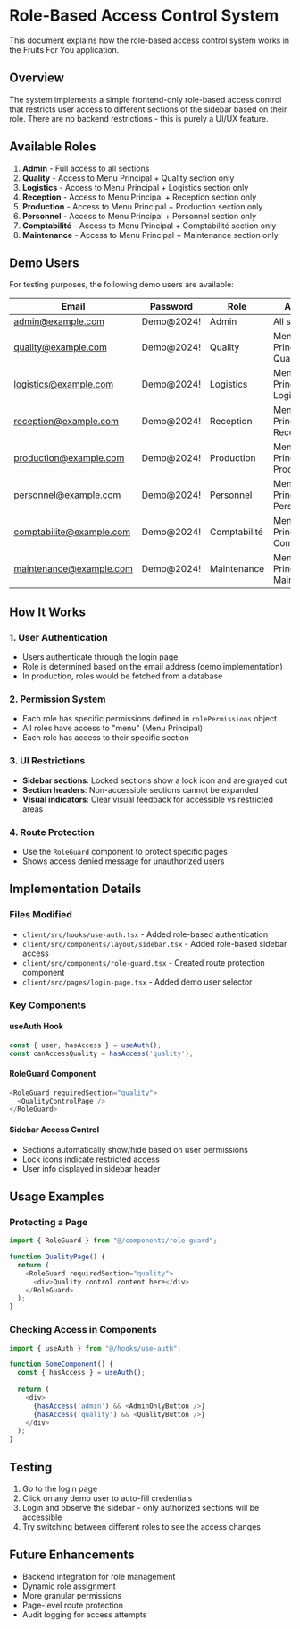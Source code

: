 # Role-Based Access Control System

This document explains how the role-based access control system works in the Fruits For You application.

## Overview

The system implements a simple frontend-only role-based access control that restricts user access to different sections of the sidebar based on their role. There are no backend restrictions - this is purely a UI/UX feature.

## Available Roles

1. **Admin** - Full access to all sections
2. **Quality** - Access to Menu Principal + Quality section only
3. **Logistics** - Access to Menu Principal + Logistics section only
4. **Reception** - Access to Menu Principal + Reception section only
5. **Production** - Access to Menu Principal + Production section only
6. **Personnel** - Access to Menu Principal + Personnel section only
7. **Comptabilité** - Access to Menu Principal + Comptabilité section only
8. **Maintenance** - Access to Menu Principal + Maintenance section only

## Demo Users

For testing purposes, the following demo users are available:

| Email | Password | Role | Access |
|-------|----------|------|--------|
| admin@example.com | Demo@2024! | Admin | All sections |
| quality@example.com | Demo@2024! | Quality | Menu Principal + Quality |
| logistics@example.com | Demo@2024! | Logistics | Menu Principal + Logistics |
| reception@example.com | Demo@2024! | Reception | Menu Principal + Reception |
| production@example.com | Demo@2024! | Production | Menu Principal + Production |
| personnel@example.com | Demo@2024! | Personnel | Menu Principal + Personnel |
| comptabilite@example.com | Demo@2024! | Comptabilité | Menu Principal + Comptabilité |
| maintenance@example.com | Demo@2024! | Maintenance | Menu Principal + Maintenance |

## How It Works

### 1. User Authentication
- Users authenticate through the login page
- Role is determined based on the email address (demo implementation)
- In production, roles would be fetched from a database

### 2. Permission System
- Each role has specific permissions defined in `rolePermissions` object
- All roles have access to "menu" (Menu Principal)
- Each role has access to their specific section

### 3. UI Restrictions
- **Sidebar sections**: Locked sections show a lock icon and are grayed out
- **Section headers**: Non-accessible sections cannot be expanded
- **Visual indicators**: Clear visual feedback for accessible vs restricted areas

### 4. Route Protection
- Use the `RoleGuard` component to protect specific pages
- Shows access denied message for unauthorized users

## Implementation Details

### Files Modified
- `client/src/hooks/use-auth.tsx` - Added role-based authentication
- `client/src/components/layout/sidebar.tsx` - Added role-based sidebar access
- `client/src/components/role-guard.tsx` - Created route protection component
- `client/src/pages/login-page.tsx` - Added demo user selector

### Key Components

#### useAuth Hook
```typescript
const { user, hasAccess } = useAuth();
const canAccessQuality = hasAccess('quality');
```

#### RoleGuard Component
```typescript
<RoleGuard requiredSection="quality">
  <QualityControlPage />
</RoleGuard>
```

#### Sidebar Access Control
- Sections automatically show/hide based on user permissions
- Lock icons indicate restricted access
- User info displayed in sidebar header

## Usage Examples

### Protecting a Page
```typescript
import { RoleGuard } from "@/components/role-guard";

function QualityPage() {
  return (
    <RoleGuard requiredSection="quality">
      <div>Quality control content here</div>
    </RoleGuard>
  );
}
```

### Checking Access in Components
```typescript
import { useAuth } from "@/hooks/use-auth";

function SomeComponent() {
  const { hasAccess } = useAuth();
  
  return (
    <div>
      {hasAccess('admin') && <AdminOnlyButton />}
      {hasAccess('quality') && <QualityButton />}
    </div>
  );
}
```

## Testing

1. Go to the login page
2. Click on any demo user to auto-fill credentials
3. Login and observe the sidebar - only authorized sections will be accessible
4. Try switching between different roles to see the access changes

## Future Enhancements

- Backend integration for role management
- Dynamic role assignment
- More granular permissions
- Page-level route protection
- Audit logging for access attempts
